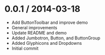
0.0.1 / 2014-03-18 
==================

 * Add ButtonToolbar and improve demo
 * General improvements
 * Update README and demo
 * Added Jumbotron, Button, and ButtonGroup
 * Added Glyphicons and Dropdowns
 * Initial commit

